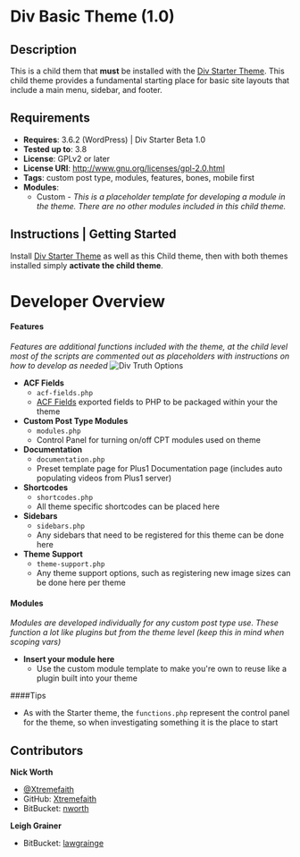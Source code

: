 ﻿# Div Basic Theme (1.0)

## Description
This is a child them that **must** be installed with the [Div Starter Theme](https://github.com/Xtremefaith/div-starter). This child theme provides a fundamental starting place for basic site layouts that include a main menu, sidebar, and footer. 

## Requirements
+ **Requires**: 3.6.2 (WordPress) | Div Starter Beta 1.0
+ **Tested up to**: 3.8
+ **License**: GPLv2 or later
+ **License URI**: http://www.gnu.org/licenses/gpl-2.0.html
+ **Tags**: custom post type, modules, features, bones, mobile first
+ **Modules**: 
    + Custom - *This is a placeholder template for developing a module in the theme. There are no other modules included in this child theme.*


## Instructions | Getting Started
Install [Div Starter Theme](https://github.com/Xtremefaith/div-starter) as well as this Child theme, then with both themes installed simply **activate the child theme**. 

# Developer Overview

#### Features
*Features are additional functions included with the theme, at the child level most of the scripts are commented out as placeholders with instructions on how to develop as needed*
![Div Truth Options](http://divtruth.com/screenshots/div-truth-options.png "Div Truth Options")


+ **ACF Fields** 
	+ `acf-fields.php`
	+ [ACF Fields](http://www.advancedcustomfields.com/resources/) exported fields to PHP to be packaged within your the theme
+ **Custom Post Type Modules**
	+ `modules.php`
	+ Control Panel for turning on/off CPT modules used on theme
+ **Documentation**
	+ `documentation.php`
	+ Preset template page for Plus1 Documentation page (includes auto populating videos from Plus1 server)
+ **Shortcodes**
	+ `shortcodes.php`
	+ All theme specific shortcodes can be placed here
+ **Sidebars**
	+ `sidebars.php`
	+ Any sidebars that need to be registered for this theme can be done here
+ **Theme Support**
	+ `theme-support.php`
	+ Any theme support options, such as registering new image sizes can be done here per theme

#### Modules
*Modules are developed individually for any custom post type use. These function a lot like plugins but from the theme level (keep this in mind when scoping vars)*

+ **Insert your module here**
	+ Use the custom module template to make you're own to reuse like a plugin built into your theme

####Tips
+ As with the Starter theme, the `functions.php` represent the control panel for the theme, so when investigating something it is the place to start

## Contributors

**Nick Worth**

+ [@Xtremefaith](http://twitter.com/Xtremefaith)
+ GitHub: [Xtremefaith](https://github.com/Xtremefaith)
+ BitBucket: [nworth](https://bitbucket.org/nworth)

**Leigh Grainer**

+ BitBucket: [lawgrainge](https://bitbucket.org/lawgrainge)